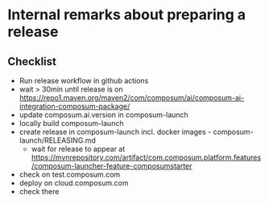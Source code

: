 # Internal remarks about preparing a release

## Checklist

- Run release workflow in github actions
- wait > 30min until release is
  on https://repo1.maven.org/maven2/com/composum/ai/composum-ai-integration-composum-package/
- update composum.ai.version in composum-launch
- locally build composum-launch
- create release in composum-launch incl. docker images - composum-launch/RELEASING.md
    - wait for release to appear
      at https://mvnrepository.com/artifact/com.composum.platform.features/composum-launcher-feature-composumstarter
- check on test.composum.com
- deploy on cloud.composum.com
- check there
